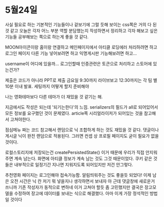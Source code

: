 # 5월24일

사실 필요로 하는 기본적인 기능들이나 겉보기에 그럴 듯해 보이는 css쪽은 거의 다 된 것 같고 오늘은
각자 어느 부분 역할 분담했는지 작성하면서 정리하고 각자 해보고 싶은 기능들 공부해보는 쪽으로 하는게 좋을 것 같다.

MOON아이콘이랑 홈이랑 연결하고 메인페이지에서 아티클 로딩에러 처리하려면 하고 로그인 페이지 다른 기능 넣어보려면
하고 익명게시판 기능해보려면 하고...

username이 어디에 있을까... 로그인할때 인증관련은 토큰으로 처리하고 스토어에 있는건가?

제출은 코드가 아니라 PPT로 제출
금요일 9:30까지 라이브보고 12:30까지는 각 팀 별 10분 이내 발표. 세팅까지 어떻게 할지 준비해야

나는 영화테마보다 다른 테마가 더 재밌을 것 같기는 해.

지금에서도 작성은 되는데 '되기는한다'의 느낌. serializers의 필드가 all로 되어있어서 모든 정보를 요구했던 것이 문제였다. article쪽 시리얼라이저가 
되어있는 것을 참고해서 고쳐야한다.

점심메뉴 짜는 코드 참고해서 랜덤으로 닉 조합하게 하는 것도 재밌을 것 같다. 댓글이나
게시글 닉이 완전 랜덤으로 적용된다. 그러면 컨셉 상 프로필 페이지도 굳이 필요가 없을 것이다. 

로컬스토리지에 저장되는건 createPersistedState() 이거 때문에 우리가 직접 안지워주면 계속 남는다. 화면에 아티클 정보가 계속 남는 것도 그것 때문이었다. 쿠키 같은 것들은 내부적으로 일정기간 지나면 지워지도록 되어있지만 저건 안그렇다.

추천영화 페이지는 로그인해야 접속가능함. 알림띄워주는 것도 좋을듯
되었다! 이제 남은 오전 시간은 닉 칸 저기 뭐 넣을지나 생각하면서 보내자 
아 근데 댓글창에 새로운거 쓰니까 기존 작성자가 동적으로 변하네 이거 고쳐야 할듯
좀 고민했지만 결국은 장고모델을 수정하여 장고에 데이터를 보내는 식으로 해결했다. 아마 이게 가장 정석적인 방법일 것이다